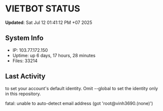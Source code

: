 # VIETBOT STATUS
**Updated**: Sat Jul 12 01:41:12 PM +07 2025

## System Info
- IP: 103.77.172.150
- Uptime: up 6 days, 17 hours, 28 minutes
- Files: 33214

## Last Activity

to set your account's default identity.
Omit --global to set the identity only in this repository.

fatal: unable to auto-detect email address (got 'root@vinh3690.(none)')
